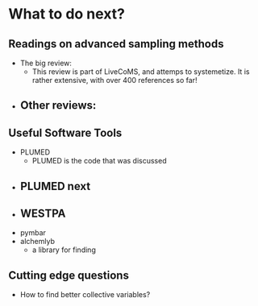 #  What to do next?

## Readings on advanced sampling methods
 - The big review: 
   - This review is part of LiveCoMS, and attemps to systemetize.  It is rather extensive, with over 400 references so far!
 - Other reviews:
   -
## Useful Software Tools

- PLUMED
  - PLUMED is the code that was discussed 
- PLUMED next
  - 
- WESTPA
  - 
- pymbar
- alchemlyb
  - a library for finding 

## Cutting edge questions

- How to find better collective variables?
